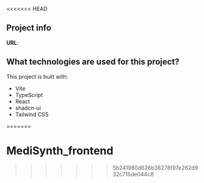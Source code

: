 <<<<<<< HEAD

## Project info

**URL**: 


## What technologies are used for this project?

This project is built with:

- Vite
- TypeScript
- React
- shadcn-ui
- Tailwind CSS



=======
# MediSynth_frontend
>>>>>>> 5b241980d626b38278f97e262d932c715de044c8
